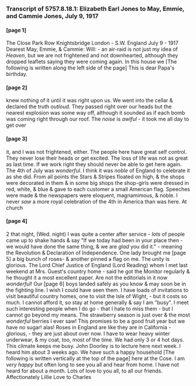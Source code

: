 ### Transcript of 5757.8.18.1: Elizabeth Earl Jones to May, Emmie, and Cammie Jones, July 9, 1917

#### [page 1] 
The Close Park Row Knightsbridge London - S.W. England July 9 - 1917 Dearest May, Emmie, & Cammie: Will: - an air-raid is not just my idea of _Heaven_, but we are not frightened and not downhearted, although they dropped leaflets saying they were coming again. In this house we [The following is written along the left side of the page] This is dear Papa's birthday. 

#### [page 2] 
knew nothing of it until it was right upon us. We went into the cellar & declared the truth _outloud_. They passed right over our heads but the nearest explosion was some way off, although it sounded as if each bomb was coming right through our roof. The _noise_ is _awlful_ - it took me all day to get over 

#### [page 3] 
it, and I was not frightened, either. The people here have great self control. They never lose their heads or get excited. The loss of life was not as great as last time. If we work right they should never be able to get here again. The 4th of July was _wonderful_. I think it was _noble_ of England to celebrate it as she did. From all points the Stars & Stripes floated on high, & the shops were decorated in them & in some big shops the shop-girls were dressed in red, white, & blue & gave to each customer a small American flag. Speeches were made & the newspapers were eloquent, magnamimous, & noble. I never _saw_ a more royal celebration of the 4th in America than was here. At church 

#### [page 4] 
2 that night, (Wed. night) I was quite a center after service - _lots_ of people came up to shake hands & say "If we today had been in your place then - we would have done the same thing, & we are _glad_ you did it." - meaning the Revolution & Declaration of Independence. One lady brought me [page 5] a big bunch of roses- & another pinned a flag on me. The _unity_ is glorious. The Lord Chief Justice of England (Lord Reading) whom I met last weekend at Mrs. Guest's country home - said he got the Monitor regularly & he thought it a most excellent paper. Are not the editorials in it now _wonderful_! Our [page 6] boys landed safely as you know & may soon be in the fighting line. I wish I could have seen them. I have loads of invitations to visit beautiful country homes, one to visit the Isle of Wight, - but it costs so much. I cannot afford it, so stay at home generally & say I am "busy". I meet such interesting people when I do go - that I hate to miss them - but I cannot go beyond my means. The strawberry season is just over & the most _wonderful_ berries I ever saw! This promises to be a good fruit year but we have no sugar! alas! Roses in England are like they are in California - glorious, - they are just about over now. I have to wear heavy winter underwear, & my coat, too, most of the time. We had only 3 or 4 hot days. This climate keeps me busy. John Doorley is to lecture here next week. I heard him about 3 weeks ago. We have such a happy household [The following is written vertically at the top of the page] here at the Cose. I am _very happy_ but often long to see you all and hear from home. I have not heard for about a month. Lots of love to you all, to all our friends. Affectionately Lillie Love to Charles